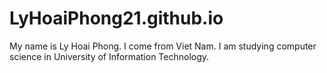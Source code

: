 # LyHoaiPhong21.github.io
My name is Ly Hoai Phong. I come from Viet Nam. I am studying computer science in University of Information Technology.
